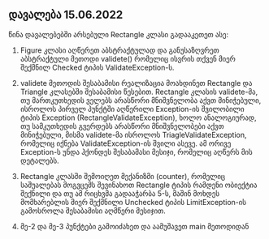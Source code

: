 ## დავალება 15.06.2022

წინა დავალებებში არსებული Rectangle კლასი გადააკეთეთ ასე:

1. Figure  კლასი აღწერეთ აბსტრაქტულად და განუსაზღვრეთ აბსტრაქტული მეთოდი validete()  რომელიც ისვრის თქვენ მიერ შექმნილ Checked ტიპის ValidateException-ს.

2.  validete მეთოდის შესაბამისი რეალიზაცია მოახდინეთ Rectangle და Triangle  კლასებში შესაბამისი წესებით. Rectangle კლასის validete-მა, თუ  მართკუთხედის ველებს არასწორი მნიშვნელობა აქვთ მინიჭებული, ისროლოს პირველ  პუნქტში აღწერილი Exception-ის შვილობილი ტიპის Exception  (RectangleValidateException), ხოლო ანალოგიურად, თუ სამკუთხედის გვერდებს  არასწორი მნიშვნელობები აქვთ მინიჭებული, მისმა validete-მა ისროლოს  TriagleValidateException, რომელიც იქნება ValidateException-ის შვილი  ასევე. ამ ორივე Exception-ს უნდა ჰქონდეს შესაბამასი მესიჯი, რომელიც  აღწერს მის დეტალებს.

3. Rectangle კლასში შემოიღეთ მექანიზმი  (counter), რომელიც საშუალებას მოგვცემს შევინახოთ Rectangle ტიპის რამდენი  ობიექტია შექნილი და თუ ამ რიცხვმა გადააჭარბა 5-ს, მაშინ მოხდეს  მომხარებლის მიერ შექმნილი Unchecked ტიპის LimitException-ის გამოსროლა  შესაბამისი აღმწერი მესიჯით.

4. მე-2 და მე-3 პუნქტები გამოიძახეთ და აამუშავეთ main მეთოდიდან
